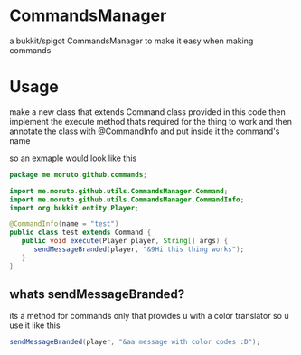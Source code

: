 # CommandsManager
a bukkit/spigot CommandsManager to make it easy when making commands

# Usage

make a new class that extends Command class provided in this code
then implement the execute method thats required for the thing to work
and then annotate the class with @CommandInfo and put inside it the command's name

so an exmaple would look like this

```java
package me.moruto.github.commands;

import me.moruto.github.utils.CommandsManager.Command;
import me.moruto.github.utils.CommandsManager.CommandInfo;
import org.bukkit.entity.Player;

@CommandInfo(name = "test")
public class test extends Command {
   public void execute(Player player, String[] args) {
      sendMessageBranded(player, "&9Hi this thing works");
   }
}
```

## whats sendMessageBranded?

its a method for commands only that provides u with a color translator
so u use it like this

```java
sendMessageBranded(player, "&aa message with color codes :D");
```
